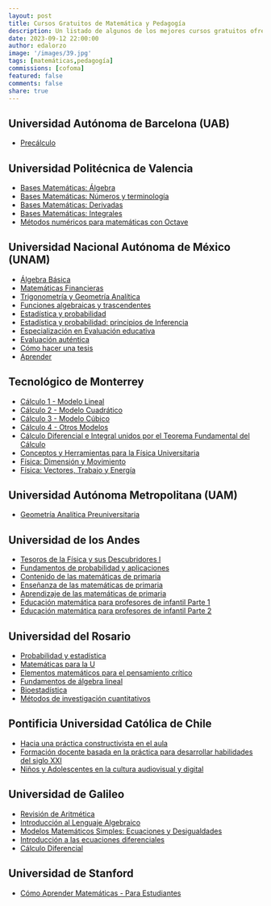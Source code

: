 ```yaml
---
layout: post
title: Cursos Gratuitos de Matemática y Pedagogía
description: Un listado de algunos de los mejores cursos gratuitos ofrecidos por algunas de las mejores universidades del mundo.
date: 2023-09-12 22:00:00
author: edalorzo
image: '/images/39.jpg'
tags: [matemáticas,pedagogía]
commissions: [cofoma]
featured: false
comments: false
share: true
---
```


## Universidad Autónoma de Barcelona (UAB)

* [Precálculo][1]

## Universidad Politécnica de Valencia

* [Bases Matemáticas: Álgebra][28]
* [Bases Matemáticas: Números y terminología][29]
* [Bases Matemáticas: Derivadas][30]
* [Bases Matemáticas: Integrales][31]
* [Métodos numéricos para matemáticas con Octave][38]

## Universidad Nacional Autónoma de México (UNAM)

* [Álgebra Básica][13]
* [Matemáticas Financieras][2]
* [Trigonometría y Geometría Analítica][3]
* [Funciones algebraicas y trascendentes][4]
* [Estadística y probabilidad][23]
* [Estadística y probabilidad: principios de Inferencia][21]
* [Especialización en Evaluación educativa][22]
* [Evaluación auténtica][24]
* [Cómo hacer una tesis][25]
* [Aprender][26]

## Tecnológico de Monterrey

* [Cálculo 1 - Modelo Lineal][5]
* [Cálculo 2 - Modelo Cuadrático][6]
* [Cálculo 3 - Modelo Cúbico][7]
* [Cálculo 4 - Otros Modelos][8]
* [Cálculo Diferencial e Integral unidos por el Teorema Fundamental del Cálculo][9]
* [Conceptos y Herramientas para la Física Universitaria][12]
* [Física: Dimensión y Movimiento][10]
* [Física: Vectores, Trabajo y Energía][11]

## Universidad Autónoma Metropolitana (UAM)

* [Geometría Analítica Preuniversitaria][27]

## Universidad de los Andes

* [Tesoros de la Física y sus Descubridores I][19]
* [Fundamentos de probabilidad y aplicaciones][20]
* [Contenido de las matemáticas de primaria][16]
* [Enseñanza de las matemáticas de primaria][14]
* [Aprendizaje de las matemáticas de primaria][15]
* [Educación matemática para profesores de infantil Parte 1][17]
* [Educación matemática para profesores de infantil Parte 2][18]

## Universidad del Rosario

* [Probabilidad y estadística][32]
* [Matemáticas para la U][33]
* [Elementos matemáticos para el pensamiento crítico][34]
* [Fundamentos de álgebra lineal][35]
* [Bioestadística][36]
* [Métodos de investigación cuantitativos][37]

## Pontificia Universidad Católica de Chile

* [Hacia una práctica constructivista en el aula][45]
* [Formación docente basada en la práctica para desarrollar habilidades del siglo XXI][46]
* [Niños y Adolescentes en la cultura audiovisual y digital][47]

[45]:https://www.coursera.org/learn/aulaconstructivista
[46]:https://www.coursera.org/learn/formacion-docente-habilidades-siglo-veintiuno
[47]:https://www.coursera.org/learn/ninosaudiovisualdigital

## Universidad de Galileo

* [Revisión de Aritmética][39]
* [Introducción al Lenguaje Algebraico][40]
* [Modelos Matemáticos Simples: Ecuaciones y Desigualdades][41]
* [Introducción a las ecuaciones diferenciales][42]
* [Cálculo Diferencial][43]

## Universidad de Stanford

* [Cómo Aprender Matemáticas - Para Estudiantes][44]

[1]:https://www.coursera.org/learn/introduccion-al-calculo
[2]:https://www.coursera.org/learn/matematicas
[3]:https://www.coursera.org/learn/trigonometria
[4]:https://www.coursera.org/learn/funciones-algebraicas
[5]:https://www.coursera.org/learn/calculo-1
[6]:https://www.coursera.org/learn/calculo-2
[7]:https://www.coursera.org/learn/calculo-3
[8]:https://www.coursera.org/learn/calculo-4
[9]:https://www.coursera.org/learn/calculo-diferencial
[10]:https://www.coursera.org/learn/fisica-dimension-movimiento
[11]:https://www.coursera.org/learn/fisica-vectores-trabajo-energia
[12]:https://www.coursera.org/learn/fisica-universitaria
[13]:https://www.coursera.org/learn/algebra-basica
[14]:https://www.coursera.org/learn/ensenanza-matematicas-primaria
[15]:https://www.coursera.org/learn/aprendizaje-matematicas-primaria
[16]:https://www.coursera.org/learn/contenido-matematica-escolar
[17]:https://www.coursera.org/learn/educacion-matematica-para-profesores-de-infantil-curso-1
[18]:https://www.coursera.org/learn/educacion-matematica-para-profesores-de-infantil-curso-2
[19]:https://www.coursera.org/learn/tesoros-de-la-fisica
[20]:https://www.coursera.org/learn/probabilidad
[21]:https://www.coursera.org/learn/inferencia-estadistica
[22]:https://www.coursera.org/specializations/evaluacion-educativa
[23]:https://www.coursera.org/learn/estadistica-probabilidad
[24]:https://www.coursera.org/learn/autentica
[25]:https://www.coursera.org/learn/como-hacer-una-tesis
[26]:https://www.coursera.org/learn/aprendo
[27]:https://www.coursera.org/learn/geometra-analtica-preuniversitaria
[28]:https://www.edx.org/learn/algebra/universitat-politecnica-de-valencia-bases-matematicas-algebra
[29]:https://www.edx.org/learn/math/universitat-politecnica-de-valencia-bases-matematicas-numeros-y-terminologia
[30]:https://www.edx.org/learn/math/universitat-politecnica-de-valencia-bases-matematicas-derivadas
[31]:https://www.edx.org/learn/math/universitat-politecnica-de-valencia-bases-matematicas-integrales
[32]:https://www.edx.org/learn/math/universidad-del-rosario-probabilidad-y-estadistica
[33]:https://www.edx.org/learn/math/universidad-del-rosario-matematicas-para-la-u
[34]:https://www.edx.org/learn/math/universidad-del-rosario-elementos-matematicos-para-el-pensamiento-critico
[35]:https://www.edx.org/learn/engineering/universidad-del-rosario-fundamentos-de-algebra-lineal-2
[36]:https://www.edx.org/learn/medicine/universidad-del-rosario-bioestadistica
[37]:https://www.edx.org/learn/medicine/universidad-del-rosario-metodos-de-investigacion-cuantitativos
[38]:https://www.edx.org/learn/math/universitat-politecnica-de-valencia-metodos-numericos-para-matematicas-con-octave
[39]:https://www.edx.org/learn/math/universidad-galileo-revision-de-aritmetica
[40]:https://www.edx.org/learn/math/universidad-galileo-introduccion-al-lenguaje-algebraico
[41]:https://www.edx.org/learn/math/universidad-galileo-modelos-matematicos-simples-ecuaciones-y-desigualdades
[42]:https://www.edx.org/learn/math/universidad-galileo-introduccion-a-las-ecuaciones-diferenciales
[43]:https://www.edx.org/learn/computer-programming/universidad-galileo-calculo-diferencial
[44]:https://www.edx.org/learn/math/stanford-university-como-aprender-matematicas-para-estudiantes